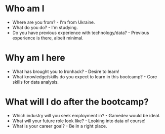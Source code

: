 # Who am I


* Where are you from? - I'm from Ukraine.
* What do you do? - I'm studying.
* Do you have previous experience with technology/data? - Previous experience is there, albeit minimal.

# Why am I here

* What has brought you to Ironhack? - Desire to learn!
* What knowledge/skills do you expect to learn in this bootcamp? - Core skills for data analysis. 

# What will I do after the bootcamp?

* Which industry will you seek employment in? - Gamedev would be ideal.
* What will your future role look like? - Looking into data of course!
* What is your career goal? - Be in a right place.